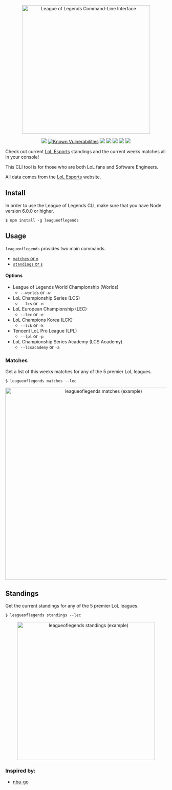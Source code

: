 <p align="center">
<a href="https://www.npmjs.com/package/leagueoflegends" target="_blank" rel="noopener">
  <img src="https://user-images.githubusercontent.com/22821657/90683501-a1443500-e234-11ea-93fc-f12f2b658911.png" alt="League of Legends Command-Line Interface" width="400px">
</a>
</p>

<p align=center>
<a target="_blank" href="https://travis-ci.com/LukeAlSaba/leagueoflegends" title="Build Status"><img src="https://travis-ci.com/LukeAlSaba/leagueoflegends.svg?branch=master"></a>
<a target="_blank" href="https://snyk.io/test/github/LukeAlSaba/leagueoflegends?targetFile=package.json"><img src="https://snyk.io/test/github/LukeAlSaba/leagueoflegends/badge.svg?targetFile=package.json" alt="Known Vulnerabilities" data-canonical-src="https://snyk.io/test/github/LukeAlSaba/leagueoflegends?targetFile=package.json" style="max-width:100%;"></a>
<a target="_blank" href="http://nodejs.org/download/" title="Node version"><img src="https://img.shields.io/badge/node.js-%3E=_10.0-passing.svg"></a>
<a target="_blank" href="https://npmjs.org/package/leagueoflegends" title="NPM version"><img src="https://img.shields.io/npm/v/leagueoflegends.svg"></a>
<a target="_blank" href="https://opensource.org/licenses/MIT" title="License: MIT"><img src="https://img.shields.io/badge/License-MIT-blue.svg"></a>
<a target="_blank" href="https://packagephobia.com/result?p=leagueoflegends" title="Install Size"><img src="https://packagephobia.com/badge?p=leagueoflegends@3.4.2"></a>
<a target="_blank" href="https://github.com/prettier/prettier" title="Install Size"><img src="https://img.shields.io/badge/code_style-prettier-ff69b4.svg?style=flat-square"></a>
</p>

<p>
Check out current <a href="https://watch.lolesports.com/" target="_blank" rel="noopener">LoL Esports</a> standings and the current weeks matches all in your console!

This CLI tool is for those who are both LoL fans and Software Engineers.

All data comes from the <a href="https://watch.lolesports.com/" target="_blank" rel="noopener">LoL Esports</a> website.
</p>

## Install

<p>
In order to use the League of Legends CLI, make sure that you have Node version 6.0.0 or higher.
</p>

```
$ npm install -g leagueoflegends
```

## Usage

`leagueoflegends` provides two main commands. 

  - [`matches` or `m`](#game)
  - [`standings` or `s`](#game)
  
#### Options
  - League of Legends World Championship (Worlds)  
    - `--worlds` or `-w`
  - LoL Championship Series (LCS)  
    - `--lcs` or `-n`
  - LoL European Championship (LEC)
    - `--lec` or `-e`
  - LoL Champions Korea (LCK)
    - `--lck` or `-k`
  - Tencent LoL Pro League (LPL)
    - `--lpl` or `-p`
  - LoL Championship Series Academy (LCS Academy)
    - `--lcsacademy` or `-a`

### Matches

<p>
Get a list of this weeks matches for any of the 5 premier LoL leagues.
</p>

```
$ leagueoflegends matches --lec
```

<p align="center">
<a href="https://www.npmjs.com/package/leagueoflegends" target="_blank" rel="noopener">
<img width="598" alt="leagueoflegends matches (example)" src="https://user-images.githubusercontent.com/22821657/91642948-55944700-e9fd-11ea-8533-83135a145eb0.png">
</a>
</p>

## Standings

<p>
Get the current standings for any of the 5 premier LoL leagues.
</p>

```
$ leagueoflegends standings --lec
```
<p align="center">
<a href="https://www.npmjs.com/package/leagueoflegends" target="_blank" rel="noopener">
<img width="430" alt="leagueoflegends standings (example)" src="https://user-images.githubusercontent.com/70277327/91379947-c5ce7d00-e7f1-11ea-909a-260b7e195761.png">
</a>
</p>

### Inspired by:

  - [nba-go](https://github.com/xxhomey19/nba-go)
  
  
